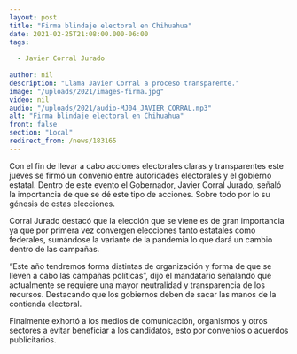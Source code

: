 ```yaml
---
layout: post
title: "Firma blindaje electoral en Chihuahua"
date: 2021-02-25T21:08:00.000-06:00
tags:
  
  - Javier Corral Jurado
  
author: nil
description: "Llama Javier Corral a proceso transparente."
image: "/uploads/2021/images-firma.jpg"
video: nil
audio: "/uploads/2021/audio-MJ04_JAVIER_CORRAL.mp3"
alt: "Firma blindaje electoral en Chihuahua"
front: false
section: "Local"
redirect_from: /news/183165
---
```


Con el fin de llevar a cabo acciones electorales claras y transparentes este jueves se firmó un convenio entre autoridades electorales y el gobierno estatal. Dentro de este evento el Gobernador, Javier Corral Jurado, señaló la importancia de que se dé este tipo de acciones. Sobre todo por lo su génesis de estas elecciones.

Corral Jurado destacó que la elección que se viene es de gran importancia ya que por primera vez convergen elecciones tanto estatales como federales, sumándose la variante de la pandemia lo que dará un cambio dentro de las campañas.

“Este año tendremos forma distintas de organización y forma de que se lleven a cabo las campañas políticas”, dijo el mandatario señalando que actualmente se requiere una mayor neutralidad y transparencia de los recursos.  Destacando que los gobiernos deben de sacar las manos de la contienda electoral. 

Finalmente exhortó a los medios de comunicación, organismos y otros sectores a evitar beneficiar a los candidatos, esto por convenios o acuerdos publicitarios.